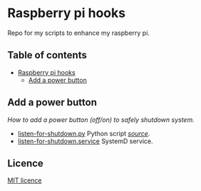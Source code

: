 # Raspberry pi hooks

Repo for my scripts to enhance my raspberry pi.

## Table of contents
- [Raspberry pi hooks](#raspberry-pi-hooks)
    - [Add a power button](#add-a-power-button)
    
## Add a power button

*How to add a power button (off/on) to safely shutdown system.*

* [listen-for-shutdown.py](./usr/local/bin/listen-for-shutdown.py) Python script *[source](https://howchoo.com/g/mwnlytk3zmm/how-to-add-a-power-button-to-your-raspberry-pi)*.
* [listen-for-shutdown.service](./etc/systemd/system/listen-for-shutdown.service) SystemD service.

## Licence

[MIT licence](https://opensource.org/licenses/mit-license.php)
